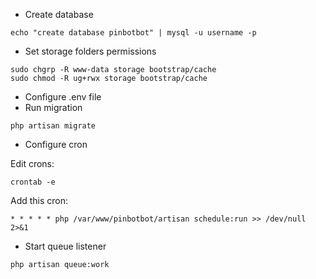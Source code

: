 
- Create database

```
echo "create database pinbotbot" | mysql -u username -p
```

- Set storage folders permissions

```
sudo chgrp -R www-data storage bootstrap/cache
sudo chmod -R ug+rwx storage bootstrap/cache
```

- Configure .env file
- Run migration

```
php artisan migrate
```

- Configure cron

Edit crons:

```
crontab -e
```

Add this cron:

```
* * * * * php /var/www/pinbotbot/artisan schedule:run >> /dev/null 2>&1
```

- Start queue listener

```
php artisan queue:work
```